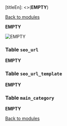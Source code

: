 [titleEn]: <>(__EMPTY__)

[Back to modules](./../10-modules.md)

__EMPTY__

![__EMPTY__](./dist/erd-shopware-core-framework-seo.png)


### Table `seo_url`

__EMPTY__


### Table `seo_url_template`

__EMPTY__


### Table `main_category`

__EMPTY__


[Back to modules](./../10-modules.md)

